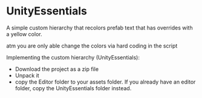# UnityEssentials
A simple custom hierarchy that recolors prefab text that has overrides with a yellow color.

atm you are only able change the colors via hard coding in the script


Implementing the custom hierarchy (UnityEssentials):
- Download the project as a zip file
- Unpack it
- copy the Editor folder to your assets folder. If you already have an editor folder, copy the UnityEssentials folder instead.

